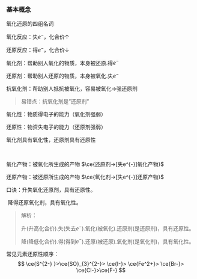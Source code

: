 ### 基本概念

氧化还原的四组名词

氧化反应：失$e^{-}$，化合价↑

还原反应：得$e^{-}$，化合价↓

 

氧化剂：帮助别人氧化的物质，本身被还原.得$e^{-}$

还原剂：帮助别人还原的物质，本身被氧化.失$e^{-}$

抗氧化剂：帮助别人抵抗被氧化，容易被氧化→强还原剂

> 易错点：抗氧化剂是”还原剂”



氧化性：物质得电子的能力（氧化剂强弱）

还原性：物资失电子的能力（还原剂强弱）

氧化剂具有氧化性，还原剂具有还原性

​                      

氧化产物：被氧化所生成的产物 $\ce{还原剂->[失e^{-}]氧化产物}$

还原产物：被还原所生成的产物    $\ce{氧化剂->[失e^{-}]还原产物}$



口诀：升失氧化还原剂，具有还原性。

​		降得还原氧化剂，具有氧化性。

> 解析：
>
> 升(升高化合价).失(失去$e^{-}$).氧化(被氧化).还原剂(是还原剂)，具有还原性。
>
> 降(降低化合价).得(得到$e^{-}$).还原(被还原).氧化剂(是氧化剂)，具有氧化性。



常见元素还原性顺序：
$$
\ce{S^{2-} }>\ce{SO}_{3}^{2-}> \ce{I-}> \ce{Fe^2+}> \ce{Br-}> \ce{Cl-}>\ce{F-}
$$
